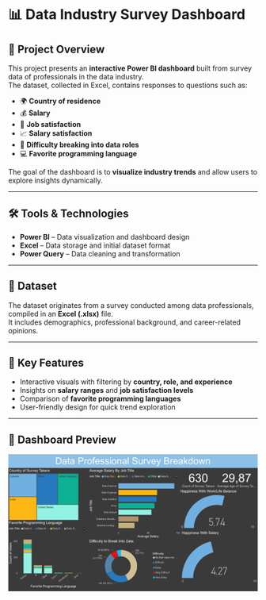 # 📊 Data Industry Survey Dashboard

## 📌 Project Overview  
This project presents an **interactive Power BI dashboard** built from survey data of professionals in the data industry.  
The dataset, collected in Excel, contains responses to questions such as:  
- 🌍 **Country of residence**  
- 💰 **Salary**  
- 🙂 **Job satisfaction**  
- 📈 **Salary satisfaction**  
- 🚪 **Difficulty breaking into data roles**  
- 💻 **Favorite programming language**  

The goal of the dashboard is to **visualize industry trends** and allow users to explore insights dynamically.

---

## 🛠 Tools & Technologies  
- **Power BI** – Data visualization and dashboard design  
- **Excel** – Data storage and initial dataset format  
- **Power Query** – Data cleaning and transformation  

---

## 📂 Dataset  
The dataset originates from a survey conducted among data professionals, compiled in an **Excel (.xlsx)** file.  
It includes demographics, professional background, and career-related opinions.

---

## 🎯 Key Features  
- Interactive visuals with filtering by **country, role, and experience**  
- Insights on **salary ranges** and **job satisfaction levels**  
- Comparison of **favorite programming languages**  
- User-friendly design for quick trend exploration

---

## 📸 Dashboard Preview 
![Dashboard](dashboardGitHub.png)

